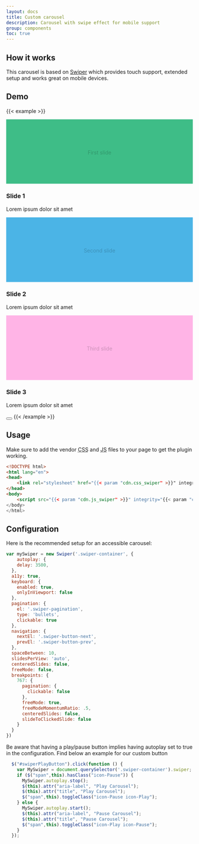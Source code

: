 ```yaml
---
layout: docs
title: Custom carousel
description: Carousel with swipe effect for mobile support
group: components
toc: true
---
```


## How it works

This carousel is based on [Swiper](https://swiperjs.com/) which provides touch support, extended setup and works great on mobile devices.

## Demo

{{< example >}}
<div class="swiper-container">
  <div class="swiper-wrapper">
    <div class="swiper-slide" id="slide1">
      <div class="card">
        <div class="card-img">
          <svg class="bd-placeholder-img bd-placeholder-img-lg d-block w-100" width="1096" height="380" xmlns="http://www.w3.org/2000/svg" preserveAspectRatio="xMidYMid slice" focusable="false" role="img">
          <rect width="100%" height="100%" fill="#3ebd87"/>
          <text x="50%" y="50%" fill="#0003" dy=".3em" dominant-baseline="middle" text-anchor="middle" class="font-weight-bold">First slide</text>
          </svg>
        </div>
        <div class="card-body">
          <h3 class="card-title h5">Slide 1</h3>
          <p>Lorem ipsum dolor sit amet</p>
        </div>
      </div>
    </div>
    <div class="swiper-slide" id="slide2">
      <div class="card">
        <div class="card-img">
          <svg class="bd-placeholder-img bd-placeholder-img-lg d-block w-100" width="1096" height="380" xmlns="http://www.w3.org/2000/svg" preserveAspectRatio="xMidYMid slice" focusable="false" role="img">
          <rect width="100%" height="100%" fill="#4bb4e6"/>
          <text x="50%" y="50%" fill="#0003" dy=".3em" dominant-baseline="middle" text-anchor="middle" class="font-weight-bold">Second slide</text>
          </svg>
        </div>
        <div class="card-body">
          <h3 class="card-title h5">Slide 2</h3>
          <p>Lorem ipsum dolor sit amet</p>
        </div>
      </div>
    </div>
    <div class="swiper-slide" id="slide3">
      <div class="card">
        <div class="card-img">
          <svg class="bd-placeholder-img bd-placeholder-img-lg d-block w-100" width="1096" height="380" xmlns="http://www.w3.org/2000/svg" preserveAspectRatio="xMidYMid slice" focusable="false" role="img">
            <rect width="100%" height="100%" fill="#ffb4e6"/>
            <text x="50%" y="50%" fill="#0003" dy=".3em" dominant-baseline="middle" text-anchor="middle" class="font-weight-bold">Third slide</text>
          </svg>
        </div>
        <div class="card-body">
          <h3 class="card-title h5">Slide 3</h3>
          <p>Lorem ipsum dolor sit amet</p>
        </div>
      </div>
    </div>
  </div>
  <div class="swiper-pagination"></div>
  <div class="swiper-button-prev" title="Previous"></div>
  <div class="swiper-button-next" title="Next"></div>
</div>
<button id="swiperPlayButton" type="button" class="btn btn-info btn-icon btn-xs mt-0" aria-label="Pause Carousel" title="Pause Carousel">
  <span class="icon-Pause" aria-hidden="true"></span>
</button>
{{< /example >}}

## Usage

Make sure to add the vendor <abbr title="Cascading Stylesheet">CSS</abbr> and <abbr title="Javascript">JS</abbr> files to your page to get the plugin working.

```html
<!DOCTYPE html>
<html lang="en">
<head>
    <link rel="stylesheet" href="{{< param "cdn.css_swiper" >}}" integrity="{{< param "cdn.css_swiper_hash" >}}" crossorigin="anonymous">
</head>
<body>
    <script src="{{< param "cdn.js_swiper" >}}" integrity="{{< param "cdn.js_swiper_hash" >}}" crossorigin="anonymous"></script>
</body>
</html>
```

## Configuration

Here is the recommended setup for an accessible carousel:

```javascript
var mySwiper = new Swiper('.swiper-container', {
    autoplay: {
    delay: 3500,
  },
  a11y: true,
  keyboard: {
    enabled: true,
    onlyInViewport: false
  },
  pagination: {
    el: '.swiper-pagination',
    type: 'bullets',
    clickable: true
  },
  navigation: {
    nextEl: '.swiper-button-next',
    prevEl: '.swiper-button-prev',
  },
  spaceBetween: 10,
  slidesPerView: 'auto',
  centeredSlides: false,
  freeMode: false,
  breakpoints: {
    767: {
      pagination: {
        clickable: false
      },
      freeMode: true,
      freeModeMomentumRatio: .5,
      centeredSlides: false,
      slideToClickedSlide: false
    }
  }
})
```
Be aware that having a play/pause button implies having autoplay set to true in the configuration.
Find below an example for our custom button

```javascript
  $("#swiperPlayButton").click(function () {
    var MySwiper = document.querySelector('.swiper-container').swiper;
    if ($("span",this).hasClass("icon-Pause")) {
      MySwiper.autoplay.stop();
      $(this).attr("aria-label", "Play Carousel");
      $(this).attr("title", "Play Carousel");
      $("span",this).toggleClass("icon-Pause icon-Play");
    } else {
      MySwiper.autoplay.start();
      $(this).attr("aria-label", "Pause Carousel");
      $(this).attr("title", "Pause Carousel");
      $("span",this).toggleClass("icon-Play icon-Pause");
    }
  });
```
